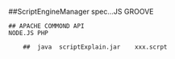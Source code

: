 ##ScriptEngineManager spec...JS
GROOVE 

	
	
	## APACHE COMMOND API
	NODE.JS PHP
	
		##  java  scriptExplain.jar    xxx.scrpt